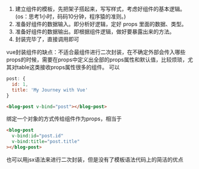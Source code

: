 1. 建立组件的模板，先把架子搭起来，写写样式，考虑好组件的基本逻辑。(os：思考1小时，码码10分钟，程序猿的准则。)
2. 准备好组件的数据输入。即分析好逻辑，定好 props 里面的数据、类型。
3. 准备好组件的数据输出。即根据组件逻辑，做好要暴露出来的方法。
4. 封装完毕了，直接调用即可

vue封装组件的缺点：不适合最组件进行二次封装，在不确定外部会传入哪些props的时候，需要在props中定义出全部的props属性和默认值，比较烦琐，尤其对table这类接收props属性很多的组件。 
可以
```javascript
post: {
  id: 1,
  title: 'My Journey with Vue'
}
```
```html
<blog-post v-bind="post"></blog-post>
```
绑定一个对象的方式传给组件作为props，相当于
```html
<blog-post
  v-bind:id="post.id"
  v-bind:title="post.title"
></blog-post>
```
也可以用jsx语法来进行二次封装，但是没有了模板语法代码上的简洁的优点